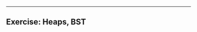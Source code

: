 ----------------------------------------------------
Exercise: Heaps, BST
---------------------------------------------------
